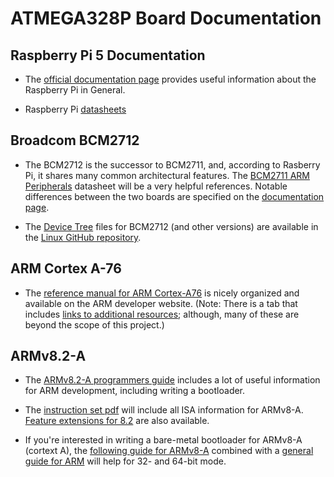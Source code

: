 # ATMEGA328P Board Documentation

## Raspberry Pi 5 Documentation 

- The [official documentation page](https://www.raspberrypi.com/documentation/) provides useful information about the Raspberry Pi in General.

- Raspberry Pi [datasheets](https://datasheets.raspberrypi.com/)

## Broadcom BCM2712

- The BCM2712 is the successor to BCM2711, and, according to Rasberry Pi, it shares many common architectural features.  The [BCM2711 ARM Peripherals](https://datasheets.raspberrypi.com/bcm2711/bcm2711-peripherals.pdf) datasheet will be a very helpful references.  Notable differences between the two boards are specified on the [documentation page](https://www.raspberrypi.com/documentation/computers/processors.html#bcm2712).

- The [Device Tree](https://www.devicetree.org/specifications/) files for BCM2712 (and other versions) are available in the [Linux GitHub repository](https://github.com/raspberrypi/linux/tree/rpi-6.6.y/arch/arm64/boot/dts/broadcom).

## ARM Cortex A-76

- The [reference manual for ARM Cortex-A76](https://developer.arm.com/documentation/100798/0401/giq1479805174793) is nicely organized and available on the ARM developer website.  (Note: There is a tab that includes [links to additional resources](https://developer.arm.com/documentation/100798/0401/Introduction/Useful-resources); although, many of these are beyond the scope of this project.)

## ARMv8.2-A

- The [ARMv8.2-A programmers guide](https://cs140e.sergio.bz/docs/ARMv8-A-Programmer-Guide.pdf) includes a lot of useful information for ARM development, including writing a bootloader.

- The [instruction set pdf](https://developer.arm.com/-/media/Arm%20Developer%20Community/PDF/Learn%20the%20Architecture/Armv8-A%20Instruction%20Set%20Architecture.pdf) will include all ISA information for ARMv8-A.  [Feature extensions for 8.2](https://developer.arm.com/documentation/109697/2024_12/Feature-descriptions/The-Armv8-2-architecture-extension) are also available.

- If you're interested in writing a bare-metal bootloader for ARMv8-A (cortext A), the [following guide for ARMv8-A](https://developer.arm.com/documentation/dai0527/latest/) combined with a [general guide for ARM](https://developer.arm.com/documentation/den0042/a/Boot-Code/Booting-a-bare-metal-system) will help for 32- and 64-bit mode.